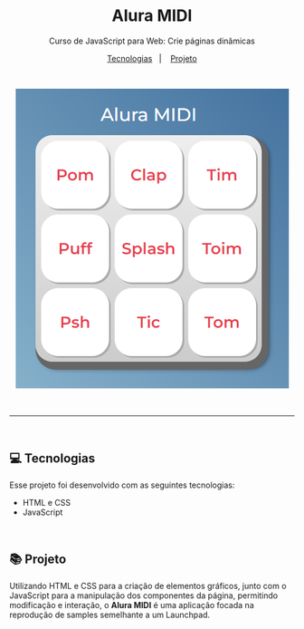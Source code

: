<h1 align="center"> Alura MIDI </h1>

<p align="center">
Curso de JavaScript para Web: Crie páginas dinâmicas
</p>

<p align="center">
  <a href="#-tecnologias">Tecnologias</a>&nbsp;&nbsp;&nbsp;|&nbsp;&nbsp;&nbsp;
  <a href="#-projeto">Projeto</a>
</p>

<br>

<p align="center">
  <img alt="Projeto" src="assets/images/desktop.png">
</p>

<br>

---

<br>

## 💻 Tecnologias

Esse projeto foi desenvolvido com as seguintes tecnologias:

- HTML e CSS
- JavaScript

<br>

## 📚 Projeto

Utilizando HTML e CSS para a criação de elementos gráficos, junto com o JavaScript para a manipulação dos componentes da página, permitindo modificação e interação, o **Alura MIDI** é uma aplicação focada na reprodução de samples semelhante a um Launchpad.